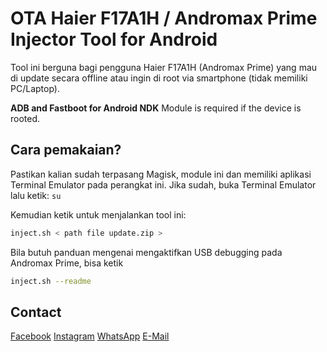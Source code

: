 # OTA Haier F17A1H / Andromax Prime Injector Tool for Android
Tool ini berguna bagi pengguna Haier F17A1H (Andromax Prime) yang mau di update secara offline atau ingin di root via smartphone (tidak memiliki PC/Laptop).

**ADB and Fastboot for Android NDK** Module is required if the device is rooted.


## Cara pemakaian? ##
Pastikan kalian sudah terpasang Magisk, module ini dan memiliki aplikasi Terminal Emulator pada perangkat ini. Jika sudah, buka Terminal Emulator lalu ketik:
```su```

Kemudian ketik untuk menjalankan tool ini:
```sh
inject.sh < path file update.zip >
```

Bila butuh panduan mengenai mengaktifkan USB debugging pada Andromax Prime, bisa ketik
```sh
inject.sh --readme
```


## Contact ##
[Facebook](https://fb.me/thefirefoxflasher)
[Instagram](https://www.instagram.com/thefirefoxflasher_)
[WhatsApp](https://bit.ly/wa_thefirefoxflasher)
[E-Mail](mailto:reinmclaren33@gmail.com)
